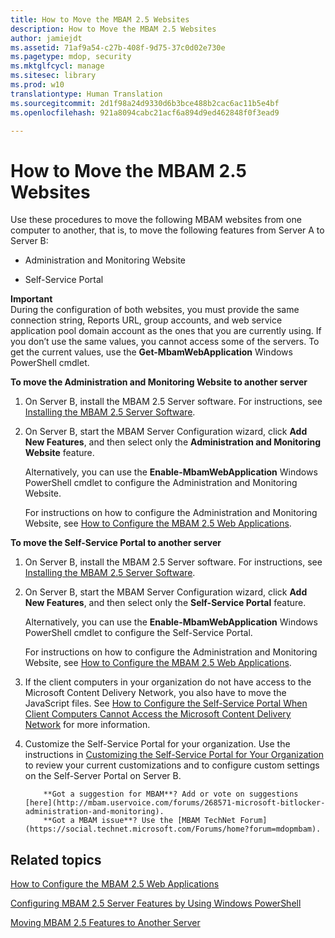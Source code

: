```yaml
---
title: How to Move the MBAM 2.5 Websites
description: How to Move the MBAM 2.5 Websites
author: jamiejdt
ms.assetid: 71af9a54-c27b-408f-9d75-37c0d02e730e
ms.pagetype: mdop, security
ms.mktglfcycl: manage
ms.sitesec: library
ms.prod: w10
translationtype: Human Translation
ms.sourcegitcommit: 2d1f98a24d9330d6b3bce488b2cac6ac11b5e4bf
ms.openlocfilehash: 921a8094cabc21acf6a894d9ed462848f0f3ead9

---
```



# How to Move the MBAM 2.5 Websites


Use these procedures to move the following MBAM websites from one computer to another, that is, to move the following features from Server A to Server B:

-   Administration and Monitoring Website

-   Self-Service Portal

**Important**  
During the configuration of both websites, you must provide the same connection string, Reports URL, group accounts, and web service application pool domain account as the ones that you are currently using. If you don’t use the same values, you cannot access some of the servers. To get the current values, use the **Get-MbamWebApplication** Windows PowerShell cmdlet.

 

**To move the Administration and Monitoring Website to another server**

1.  On Server B, install the MBAM 2.5 Server software. For instructions, see [Installing the MBAM 2.5 Server Software](installing-the-mbam-25-server-software.md).

2.  On Server B, start the MBAM Server Configuration wizard, click **Add New Features**, and then select only the **Administration and Monitoring Website** feature.

    Alternatively, you can use the **Enable-MbamWebApplication** Windows PowerShell cmdlet to configure the Administration and Monitoring Website.

    For instructions on how to configure the Administration and Monitoring Website, see [How to Configure the MBAM 2.5 Web Applications](how-to-configure-the-mbam-25-web-applications.md).

**To move the Self-Service Portal to another server**

1.  On Server B, install the MBAM 2.5 Server software. For instructions, see [Installing the MBAM 2.5 Server Software](installing-the-mbam-25-server-software.md).

2.  On Server B, start the MBAM Server Configuration wizard, click **Add New Features**, and then select only the **Self-Service Portal** feature.

    Alternatively, you can use the **Enable-MbamWebApplication** Windows PowerShell cmdlet to configure the Self-Service Portal.

    For instructions on how to configure the Administration and Monitoring Website, see [How to Configure the MBAM 2.5 Web Applications](how-to-configure-the-mbam-25-web-applications.md).

3.  If the client computers in your organization do not have access to the Microsoft Content Delivery Network, you also have to move the JavaScript files. See [How to Configure the Self-Service Portal When Client Computers Cannot Access the Microsoft Content Delivery Network](how-to-configure-the-self-service-portal-when-client-computers-cannot-access-the-microsoft-content-delivery-network.md) for more information.

4.  Customize the Self-Service Portal for your organization. Use the instructions in [Customizing the Self-Service Portal for Your Organization](customizing-the-self-service-portal-for-your-organization.md) to review your current customizations and to configure custom settings on the Self-Server Portal on Server B.

    
            **Got a suggestion for MBAM**? Add or vote on suggestions [here](http://mbam.uservoice.com/forums/268571-microsoft-bitlocker-administration-and-monitoring). 
            **Got a MBAM issue**? Use the [MBAM TechNet Forum](https://social.technet.microsoft.com/Forums/home?forum=mdopmbam).

## Related topics


[How to Configure the MBAM 2.5 Web Applications](how-to-configure-the-mbam-25-web-applications.md)

[Configuring MBAM 2.5 Server Features by Using Windows PowerShell](configuring-mbam-25-server-features-by-using-windows-powershell.md)

[Moving MBAM 2.5 Features to Another Server](moving-mbam-25-features-to-another-server.md)

 

 








<!--HONumber=Jun16_HO4-->



